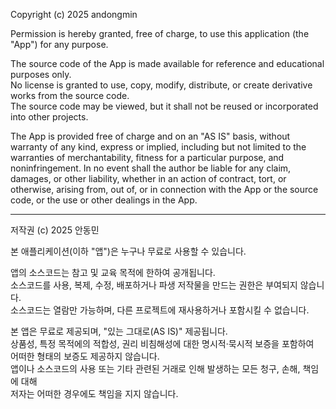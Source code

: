Copyright (c) 2025 andongmin

Permission is hereby granted, free of charge, to use this application (the "App") for any purpose.

The source code of the App is made available for reference and educational purposes only.  
No license is granted to use, copy, modify, distribute, or create derivative works from the source code.  
The source code may be viewed, but it shall not be reused or incorporated into other projects.

The App is provided free of charge and on an "AS IS" basis, without warranty of any kind, express or implied, 
including but not limited to the warranties of merchantability, fitness for a particular purpose, and 
noninfringement. In no event shall the author be liable for any claim, damages, or other liability, whether 
in an action of contract, tort, or otherwise, arising from, out of, or in connection with the App or the 
source code, or the use or other dealings in the App.

<hr />

저작권 (c) 2025 안동민

본 애플리케이션(이하 "앱")은 누구나 무료로 사용할 수 있습니다.

앱의 소스코드는 참고 및 교육 목적에 한하여 공개됩니다.  
소스코드를 사용, 복제, 수정, 배포하거나 파생 저작물을 만드는 권한은 부여되지 않습니다.  
소스코드는 열람만 가능하며, 다른 프로젝트에 재사용하거나 포함시킬 수 없습니다.

본 앱은 무료로 제공되며, "있는 그대로(AS IS)" 제공됩니다.  
상품성, 특정 목적에의 적합성, 권리 비침해성에 대한 명시적·묵시적 보증을 포함하여  
어떠한 형태의 보증도 제공하지 않습니다.  
앱이나 소스코드의 사용 또는 기타 관련된 거래로 인해 발생하는 모든 청구, 손해, 책임에 대해  
저자는 어떠한 경우에도 책임을 지지 않습니다.
